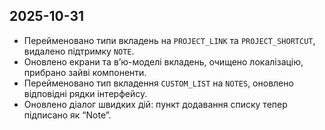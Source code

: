 ## 2025-10-31
- Перейменовано типи вкладень на `PROJECT_LINK` та `PROJECT_SHORTCUT`, видалено підтримку `NOTE`.
- Оновлено екрани та вʼю-моделі вкладень, очищено локалізацію, прибрано зайві компоненти.
- Перейменовано тип вкладення `CUSTOM_LIST` на `NOTES`, оновлено відповідні рядки інтерфейсу.
- Оновлено діалог швидких дій: пункт додавання списку тепер підписано як “Note”.
